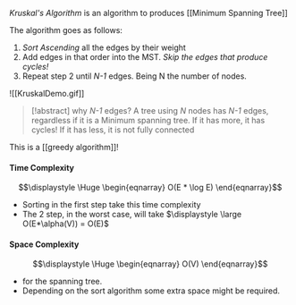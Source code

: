 *Kruskal's Algorithm* is an algorithm to produces [[Minimum Spanning Tree]]

The algorithm goes as follows:
1. *Sort Ascending* all the edges by their weight
2. Add edges in that order into the MST. *Skip the edges that produce cycles!*
3. Repeat step 2 until *N-1* edges. Being N the number of nodes.

![[KruskalDemo.gif]]
>[!abstract] why *N-1* edges?
>A tree using *N* nodes has *N-1* edges, regardless if it is a Minimum spanning tree. If it has more, it has cycles! If it has less, it is not fully connected

This is a [[greedy algorithm]]!

#### Time Complexity
$$\displaystyle \Huge \begin{eqnarray} 
O(E * \log E)
\end{eqnarray}$$
 - Sorting in the first step take this time complexity
 - The 2 step, in the worst case, will take $\displaystyle \large O(E*\alpha(V)) = O(E)$


#### Space Complexity
$$\displaystyle \Huge \begin{eqnarray} 
O(V)
\end{eqnarray}$$
- for the spanning tree.
- Depending on the sort algorithm some extra space might be required.
